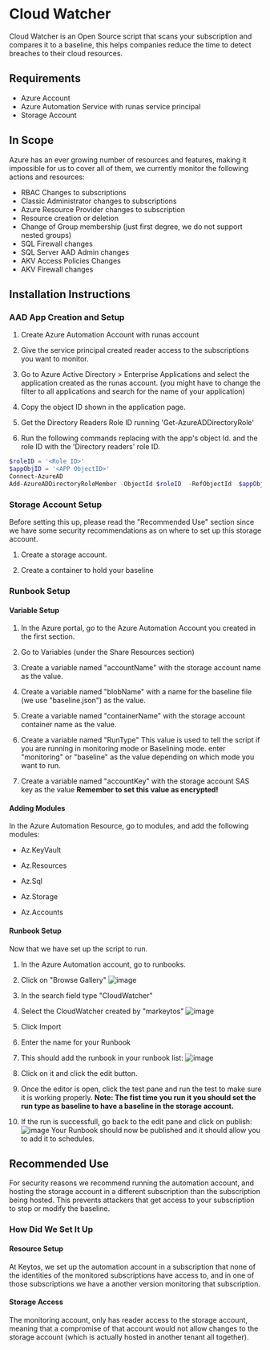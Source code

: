 # Cloud Watcher
Cloud Watcher is an Open Source script that scans your subscription and compares it to a baseline, this helps companies reduce the time to detect breaches to their cloud resources. 

## Requirements

- Azure Account
- Azure Automation Service with runas service principal
- Storage Account

## In Scope

Azure has an ever growing number of resources and features, making it impossible for us to cover all of them, we currently monitor the following actions and resources:

- RBAC Changes to subscriptions
- Classic Administrator changes to subscriptions
- Azure Resource Provider changes to subscription
- Resource creation or deletion
- Change of Group membership (just first degree, we do not support nested groups)
- SQL Firewall changes
- SQL Server AAD Admin changes
- AKV Access Policies Changes
- AKV Firewall changes

## Installation Instructions

### AAD App Creation and Setup

1) Create Azure Automation Account with runas account

1) Give the service principal created reader access to the subscriptions you want to monitor.

1) Go to Azure Active Directory > Enterprise Applications and select the application created as the runas account. (you might have to change the filter to all applications and search for the name of your application)

1) Copy the object ID shown in the application page.

1) Get the Directory Readers Role ID running 'Get-AzureADDirectoryRole' 

1) Run the following commands replacing <App ObjectID> with the app's object Id. and the role ID with the 'Directory readers' role ID.

```powershell
$roleID = '<Role ID>'
$appObjID = '<APP ObjectID>'
Connect-AzureAD
Add-AzureADDirectoryRoleMember -ObjectId $roleID  -RefObjectId  $appObjID
```

### Storage Account Setup

Before setting this up, please read the "Recommended Use" section since we have some security recommendations as on where to set up this storage account.

1) Create a storage account.

1) Create a container to hold your baseline

### Runbook Setup

#### Variable Setup

1) In the Azure portal, go to the Azure Automation Account you created in the first section. 

1) Go to Variables (under the Share Resources section)

1) Create a variable named "accountName" with the storage account name as the value.

1) Create a variable named "blobName" with a name for the baseline file (we use "baseline.json") as the value.

1) Create a variable named "containerName" with the storage account container name as the value.

1) Create a variable named "RunType" This value is used to tell the script if you are running in monitoring mode or Baselining mode. enter "monitoring" or "baseline" as the value depending on which mode you want to run. 

1) Create a variable named "accountKey" with the storage account SAS key as the value **Remember to set this value as encrypted!**

#### Adding Modules

In the Azure Automation Resource, go to modules, and add the following modules:

- Az.KeyVault

- Az.Resources

- Az.Sql

- Az.Storage

- Az.Accounts 

#### Runbook Setup

Now that we have set up the script to run. 

1) In the Azure Automation account, go to runbooks. 

1) Click on "Browse Gallery"
  ![image](https://user-images.githubusercontent.com/8607853/124001165-593c8580-d9a2-11eb-9e74-b7cae8043fc8.png)
1) In the search field type "CloudWatcher"
1) Select the CloudWatcher created by "markeytos"
  ![image](https://user-images.githubusercontent.com/8607853/124001756-f3043280-d9a2-11eb-87b2-24449391e37e.png)
1) Click Import
1) Enter the name for your Runbook
1) This should add the runbook in your runbook list:
  ![image](https://user-images.githubusercontent.com/8607853/124002176-6a39c680-d9a3-11eb-8d7f-c5da9d44d3c8.png)
1) Click on it and click the edit button.
1) Once the editor is open, click the test pane and run the test to make sure it is working properly. **Note: The fist time you run it you should set the run type as baseline to have a baseline in the storage account.**
1) If the run is successfull, go back to the edit pane and click on publish:
  ![image](https://user-images.githubusercontent.com/8607853/124002785-285d5000-d9a4-11eb-9452-447bec5992f3.png)
Your Runbook should now be published and it should allow you to add it to schedules. 

## Recommended Use

For security reasons we recommend running the automation account, and hosting the storage account in a different subscription than the subscription being hosted. This prevents attackers that get access to your subscription to stop or modify the baseline. 

### How Did We Set It Up

#### Resource Setup

At Keytos, we set up the automation account in a subscription that none of the identities of the monitored subscriptions have access to, and in one of those subscriptions we have a another version monitoring that subscription. 

#### Storage Access

The monitoring account, only has reader access to the storage account, meaning that a compromise of that account would not allow changes to the storage account (which is actually hosted in another tenant all together).

